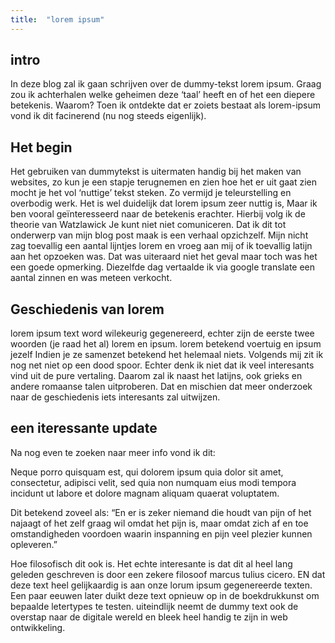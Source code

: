 ```yaml
---
title:  "lorem ipsum"
---
```


## intro
In deze blog zal ik gaan schrijven over de dummy-tekst lorem ipsum. Graag zou ik achterhalen welke geheimen deze ‘taal’ heeft en of het een diepere betekenis.
 Waarom? Toen ik ontdekte dat er zoiets bestaat als lorem-ipsum vond ik dit facinerend (nu nog steeds eigenlijk).

<!--more-->

## Het begin 
Het gebruiken van dummytekst is uitermaten handig bij het maken van websites, zo kun je een stapje terugnemen en zien hoe het er uit gaat zien mocht je het vol ‘nuttige’ tekst steken. Zo vermijd je teleurstelling en overbodig werk. Het is wel duidelijk dat lorem ipsum zeer nuttig is, Maar ik ben vooral geïnteresseerd naar de betekenis erachter.
 Hierbij volg ik de theorie van Watzlawick Je kunt niet niet comuniceren.
 Dat ik dit tot onderwerp van mijn blog post maak is een verhaal opzichzelf. Mijn nicht zag toevallig een aantal lijntjes lorem en vroeg aan mij of ik toevallig latijn aan het opzoeken was. Dat was uiteraard niet het geval maar toch was het een goede opmerking.
Diezelfde dag vertaalde ik via google translate een aantal zinnen en was meteen verkocht.

## Geschiedenis van lorem 

lorem ipsum text word wilekeurig gegenereerd, echter zijn de eerste twee woorden (je raad het al) lorem en ipsum. lorem betekend voertuig en ipsum jezelf
Indien je ze samenzet betekend het helemaal niets.
Volgends mij zit ik nog net niet op een dood spoor. Echter denk ik niet dat ik veel interesants vind uit de pure vertaling. Daarom zal ik naast het latijns, ook grieks en andere romaanse talen uitproberen. Dat en mischien dat meer onderzoek naar de geschiedenis iets interesants zal uitwijzen.


## een iteressante update

Na nog even te zoeken naar meer info vond ik dit:

Neque porro quisquam est, qui dolorem ipsum quia dolor sit amet, consectetur, adipisci velit, sed quia non numquam eius modi tempora incidunt ut labore et dolore magnam aliquam quaerat voluptatem.

Dit betekend zoveel als: “En er is zeker niemand die houdt van pijn of het najaagt of het zelf graag wil omdat het pijn is, maar omdat zich af en toe omstandigheden voordoen waarin inspanning en pijn veel plezier kunnen opleveren.”

Hoe filosofisch dit ook is. Het echte interesante is dat dit al heel lang geleden geschreven is door een zekere filosoof marcus tulius cicero. EN dat deze text heel gelijkaardig is aan onze lorum ipsum gegenereerde texten. Een paar eeuwen later duikt deze text opnieuw op in de boekdrukkunst om bepaalde letertypes te testen. uiteindlijk neemt de dummy text ook de overstap naar de digitale wereld en bleek heel handig te zijn in web ontwikkeling.
